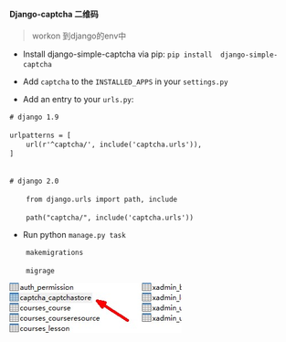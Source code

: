 #### Django-captcha 二维码

> workon 到django的env中

- Install django-simple-captcha via pip: `pip install  django-simple-captcha`

- Add `captcha` to the `INSTALLED_APPS` in your `settings.py`

- Add an entry to your `urls.py`:

```
# django 1.9

urlpatterns = [
    url(r'^captcha/', include('captcha.urls')),
]


# django 2.0

	from django.urls import path, include

    path("captcha/", include('captcha.urls'))
```
- Run python `manage.py task`
```
	makemigrations

	migrage
```
![](/assets/captcha.jpg)